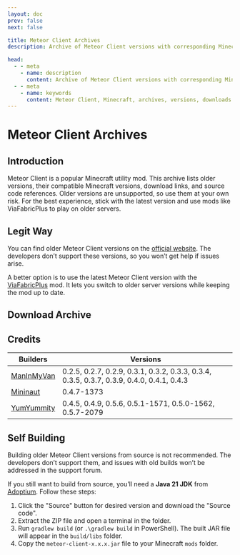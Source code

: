 ```yaml
---
layout: doc
prev: false
next: false

title: Meteor Client Archives
description: Archive of Meteor Client versions with corresponding Minecraft versions, download links, and source code references.

head:
  - - meta
    - name: description
      content: Archive of Meteor Client versions with corresponding Minecraft versions, download links, and source code references.
  - - meta
    - name: keywords
      content: Meteor Client, Minecraft, archives, versions, downloads
---
```

# Meteor Client Archives

## Introduction

Meteor Client is a popular Minecraft utility mod. This archive lists older versions, their compatible Minecraft versions, download links, and source code references. Older versions are unsupported, so use them at your own risk. For the best experience, stick with the latest version and use mods like ViaFabricPlus to play on older servers.

## Legit Way

You can find older Meteor Client versions on the [official website](https://meteorclient.com/faq/old-versions). The developers don’t support these versions, so you won’t get help if issues arise.

A better option is to use the latest Meteor Client version with the [ViaFabricPlus](https://modrinth.com/mod/viafabricplus) mod. It lets you switch to older server versions while keeping the mod up to date.

## Download Archive

<MeteorArchivesTable />

## Credits

| Builders                                      | Versions                                                                                  |
| --------------------------------------------- | ----------------------------------------------------------------------------------------- |
| [ManInMyVan](https://github.com/ManInMyVan/)  | 0.2.5, 0.2.7, 0.2.9, 0.3.1, 0.3.2, 0.3.3, 0.3.4, 0.3.5, 0.3.7, 0.3.9, 0.4.0, 0.4.1, 0.4.3 |
| [Mininaut](https://github.com/Mininaut/)      | 0.4.7-1373                                                                               |
| [YumYummity](https://github.com/YumYummity/)  | 0.4.5, 0.4.9, 0.5.6, 0.5.1-1571, 0.5.0-1562, 0.5.7-2079                                  |

## Self Building

Building older Meteor Client versions from source is not recommended. The developers don’t support them, and issues with old builds won’t be addressed in the support forum.

If you still want to build from source, you’ll need a **Java 21 JDK** from [Adoptium](https://adoptium.net/temurin/releases/?package=jdk&version=21). Follow these steps:

1. Click the "Source" button for desired version and download the "Source code".
2. Extract the ZIP file and open a terminal in the folder.
3. Run `gradlew build` (or `.\gradlew build` in PowerShell). The built JAR file will appear in the `build/libs` folder.
4. Copy the `meteor-client-x.x.x.jar` file to your Minecraft `mods` folder.